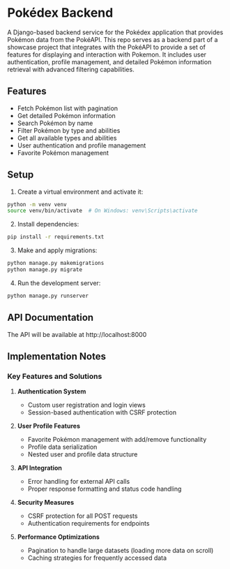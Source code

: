# Pokédex Backend

A Django-based backend service for the Pokédex application that provides Pokémon data from the PokéAPI. This repo serves as a backend part of a showcase project that integrates with the PokéAPI to provide a set of features for displaying and interaction with Pokemon. It includes user authentication, profile management, and detailed Pokémon information retrieval with advanced filtering capabilities.

## Features

- Fetch Pokémon list with pagination
- Get detailed Pokémon information
- Search Pokémon by name
- Filter Pokémon by type and abilities
- Get all available types and abilities
- User authentication and profile management
- Favorite Pokémon management

## Setup

1. Create a virtual environment and activate it:
```bash
python -m venv venv
source venv/bin/activate  # On Windows: venv\Scripts\activate
```

2. Install dependencies:
```bash
pip install -r requirements.txt
```

3. Make and apply migrations:
```bash
python manage.py makemigrations
python manage.py migrate
```

4. Run the development server:
```bash
python manage.py runserver
```

## API Documentation
The API will be available at http://localhost:8000


## Implementation Notes

### Key Features and Solutions

1. **Authentication System**
   - Custom user registration and login views
   - Session-based authentication with CSRF protection

2. **User Profile Features**
   - Favorite Pokémon management with add/remove functionality
   - Profile data serialization
   - Nested user and profile data structure

3. **API Integration**
   - Error handling for external API calls
   - Proper response formatting and status code handling

4. **Security Measures**
   - CSRF protection for all POST requests
   - Authentication requirements for endpoints

5. **Performance Optimizations**
   - Pagination to handle large datasets (loading more data on scroll)
   - Caching strategies for frequently accessed data
